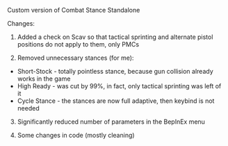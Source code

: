 Custom version of Combat Stance Standalone

Changes:
1) Added a check on Scav so that tactical sprinting and alternate pistol positions do not apply to them, only PMCs

2) Removed unnecessary stances (for me):
- Short-Stock - totally pointless stance, because gun collision already works in the game
- High Ready - was cut by 99%, in fact, only tactical sprinting was left of it
- Cycle Stance - the stances are now full adaptive, then keybind is not needed
  
3) Significantly reduced number of parameters in the BepInEx menu

4) Some changes in code (mostly cleaning)
